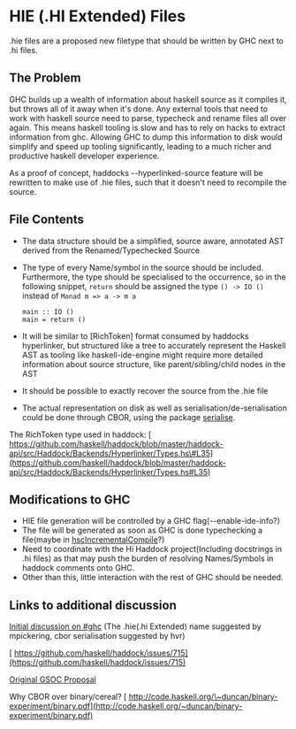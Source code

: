 # HIE (.HI Extended) Files



.hie files are a proposed new filetype that should be written by GHC next to .hi files.


## The Problem



GHC builds up a wealth of information about haskell source as it compiles it, but throws all of it away when it's done. Any external tools that need to work with haskell source need to parse, typecheck and rename files all over again. This means haskell tooling is slow and has to rely on hacks to extract information from ghc.
Allowing GHC to dump this information to disk would simplify and speed up tooling significantly, leading to a much richer and productive haskell developer experience.



As a proof of concept, haddocks --hyperlinked-source feature will be rewritten to make use of .hie files, such that it doesn't need to recompile the source.


## File Contents


- The data structure should be a simplified, source aware, annotated AST derived from the Renamed/Typechecked Source
- The type of every Name/symbol in the source should be included. Furthermore, the type should be specialised to the occurrence, so in the following snippet, `return` should be assigned the type `() -> IO ()` instead of `Monad m => a -> m a`

  ```wiki
  main :: IO ()
  main = return ()
  ```

- It will be similar to \[RichToken\] format consumed by haddocks hyperlinker, but structured like a tree to accurately represent the Haskell AST as tooling like haskell-ide-engine might require more detailed information about source structure, like parent/sibling/child nodes in the AST
- It should be possible to exactly recover the source from the .hie file 
- The actual representation on disk as well as serialisation/de-serialisation could be done through CBOR, using the package [
  serialise](https://hackage.haskell.org/package/serialise-0.2.0.0).


The RichToken type used in haddock: [
https://github.com/haskell/haddock/blob/master/haddock-api/src/Haddock/Backends/Hyperlinker/Types.hs\#L35](https://github.com/haskell/haddock/blob/master/haddock-api/src/Haddock/Backends/Hyperlinker/Types.hs#L35)


## Modifications to GHC


- HIE file generation will be controlled by a GHC flag(--enable-ide-info?)
- The file will be generated as soon as GHC is done typechecking a file(maybe in [
  hscIncrementalCompile](https://www.stackage.org/haddock/nightly-2018-05-04/ghc-8.4.2/src/HscMain.html#hscIncrementalCompile)?)
- Need to coordinate with the Hi Haddock project(Including docstrings in .hi files) as that may push the burden of resolving Names/Symbols in haddock comments onto GHC.
- Other than this, little interaction with the rest of GHC should be needed.

## Links to additional discussion



[
Initial discussion on \#ghc](https://gist.github.com/wz1000/46bb4b2121f0911bbbf4d4743fafaba8) (The .hie(.hi Extended) name suggested by mpickering, cbor serialisation suggested by hvr)



[
https://github.com/haskell/haddock/issues/715](https://github.com/haskell/haddock/issues/715)



[
Original GSOC Proposal](https://docs.google.com/document/d/1QP4tV-oSJd3X90JKVY4D__Dfr-ypVB57p1yDqyk2aQ8/edit?usp=sharing)



Why CBOR over binary/cereal? [
http://code.haskell.org/\~duncan/binary-experiment/binary.pdf](http://code.haskell.org/~duncan/binary-experiment/binary.pdf)


